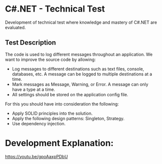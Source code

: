 # C\#.NET - Technical Test
Development of technical test where knowledge and mastery of C#.NET are evaluated.

## Test Description
The code is used to log different messages throughout an application. We want to improve the source code by allowing: 

- Log messages to different destinations such as text files, console, databases, etc. A message can be logged to multiple destinations at a time.
- Mark messages as Message, Warning, or Error. A message can only have a type at a time.
- All settings should be stored on the application config file.

For this you should have into consideration the following:

- Apply SOLID principles into the solution.
- Apply the following design patterns: Singleton, Strategy.
- Use dependency injection.

# Development Explanation:
https://youtu.be/gpoAaxpPDbU

